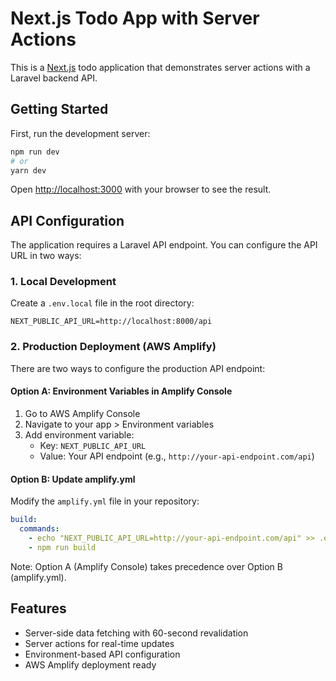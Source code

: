 # Next.js Todo App with Server Actions

This is a [Next.js](https://nextjs.org) todo application that demonstrates server actions with a Laravel backend API.

## Getting Started

First, run the development server:

```bash
npm run dev
# or
yarn dev
```

Open [http://localhost:3000](http://localhost:3000) with your browser to see the result.

## API Configuration

The application requires a Laravel API endpoint. You can configure the API URL in two ways:

### 1. Local Development
Create a `.env.local` file in the root directory:

```env
NEXT_PUBLIC_API_URL=http://localhost:8000/api
```

### 2. Production Deployment (AWS Amplify)

There are two ways to configure the production API endpoint:

#### Option A: Environment Variables in Amplify Console
1. Go to AWS Amplify Console
2. Navigate to your app > Environment variables
3. Add environment variable:
   - Key: `NEXT_PUBLIC_API_URL`
   - Value: Your API endpoint (e.g., `http://your-api-endpoint.com/api`)

#### Option B: Update amplify.yml
Modify the `amplify.yml` file in your repository:

```yaml
build:
  commands:
    - echo "NEXT_PUBLIC_API_URL=http://your-api-endpoint.com/api" >> .env.production
    - npm run build
```

Note: Option A (Amplify Console) takes precedence over Option B (amplify.yml).

## Features
- Server-side data fetching with 60-second revalidation
- Server actions for real-time updates
- Environment-based API configuration
- AWS Amplify deployment ready